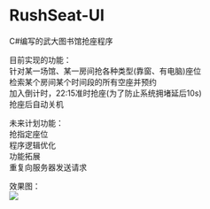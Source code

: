 # RushSeat-UI

C#编写的武大图书馆抢座程序<br>

目前实现的功能：<br>
针对某一场馆、某一房间抢各种类型(靠窗、有电脑)座位<br>
检索某个房间某个时间段的所有空座并预约<br>
加入倒计时，22:15准时抢座(为了防止系统拥堵延后10s)<br>
抢座后自动关机<br>

未来计划功能：<br>
抢指定座位<br>
程序逻辑优化<br>
功能拓展<br>
重复向服务器发送请求<br>

效果图：<br>
![](https://github.com/spAurora/RushSeat-UI/blob/master/pic/1.png)
